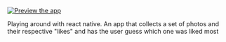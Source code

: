 
[![Preview the app](https://img.shields.io/badge/Preview-Appetize.io-orange.svg)](https://appetize.io/app/e6w6p97mrbz21n4nqdwhnrm1wc?device=iphone6s&scale=75&orientation=portrait&osVersion=9.3&deviceColor=white)

Playing around with react native. An app that collects a set of photos and their respective "likes" and has the user guess which one was liked most